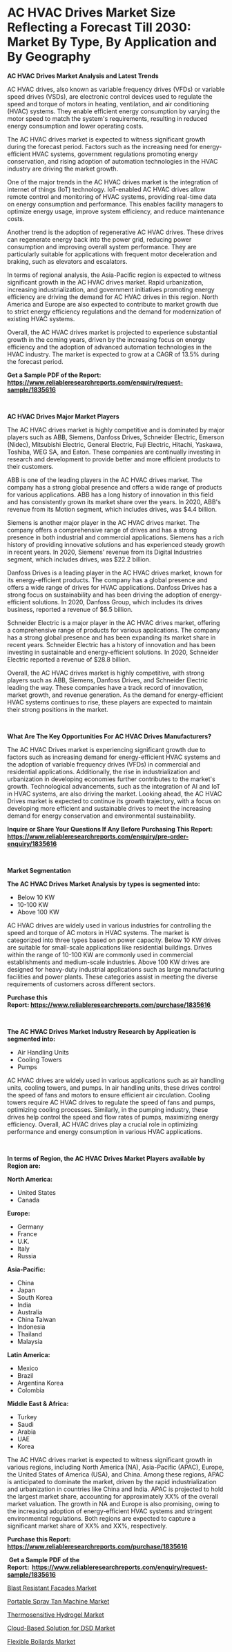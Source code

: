 <p><h1>AC HVAC Drives Market Size Reflecting a Forecast Till 2030: Market By Type, By Application and By Geography</h1></p><p><strong>AC HVAC Drives Market Analysis and Latest Trends</strong></p>
<p><p>AC HVAC drives, also known as variable frequency drives (VFDs) or variable speed drives (VSDs), are electronic control devices used to regulate the speed and torque of motors in heating, ventilation, and air conditioning (HVAC) systems. They enable efficient energy consumption by varying the motor speed to match the system's requirements, resulting in reduced energy consumption and lower operating costs.</p><p>The AC HVAC drives market is expected to witness significant growth during the forecast period. Factors such as the increasing need for energy-efficient HVAC systems, government regulations promoting energy conservation, and rising adoption of automation technologies in the HVAC industry are driving the market growth.</p><p>One of the major trends in the AC HVAC drives market is the integration of internet of things (IoT) technology. IoT-enabled AC HVAC drives allow remote control and monitoring of HVAC systems, providing real-time data on energy consumption and performance. This enables facility managers to optimize energy usage, improve system efficiency, and reduce maintenance costs.</p><p>Another trend is the adoption of regenerative AC HVAC drives. These drives can regenerate energy back into the power grid, reducing power consumption and improving overall system performance. They are particularly suitable for applications with frequent motor deceleration and braking, such as elevators and escalators.</p><p>In terms of regional analysis, the Asia-Pacific region is expected to witness significant growth in the AC HVAC drives market. Rapid urbanization, increasing industrialization, and government initiatives promoting energy efficiency are driving the demand for AC HVAC drives in this region. North America and Europe are also expected to contribute to market growth due to strict energy efficiency regulations and the demand for modernization of existing HVAC systems.</p><p>Overall, the AC HVAC drives market is projected to experience substantial growth in the coming years, driven by the increasing focus on energy efficiency and the adoption of advanced automation technologies in the HVAC industry. The market is expected to grow at a CAGR of 13.5% during the forecast period.</p></p>
<p><strong>Get a Sample PDF of the Report:&nbsp; <a href="https://www.reliableresearchreports.com/enquiry/request-sample/1835616">https://www.reliableresearchreports.com/enquiry/request-sample/1835616</a></strong></p>
<p>&nbsp;</p>
<p><strong>AC HVAC Drives Major Market Players</strong></p>
<p><p>The AC HVAC drives market is highly competitive and is dominated by major players such as ABB, Siemens, Danfoss Drives, Schneider Electric, Emerson (Nidec), Mitsubishi Electric, General Electric, Fuji Electric, Hitachi, Yaskawa, Toshiba, WEG SA, and Eaton. These companies are continually investing in research and development to provide better and more efficient products to their customers.</p><p>ABB is one of the leading players in the AC HVAC drives market. The company has a strong global presence and offers a wide range of products for various applications. ABB has a long history of innovation in this field and has consistently grown its market share over the years. In 2020, ABB's revenue from its Motion segment, which includes drives, was $4.4 billion.</p><p>Siemens is another major player in the AC HVAC drives market. The company offers a comprehensive range of drives and has a strong presence in both industrial and commercial applications. Siemens has a rich history of providing innovative solutions and has experienced steady growth in recent years. In 2020, Siemens' revenue from its Digital Industries segment, which includes drives, was $22.2 billion.</p><p>Danfoss Drives is a leading player in the AC HVAC drives market, known for its energy-efficient products. The company has a global presence and offers a wide range of drives for HVAC applications. Danfoss Drives has a strong focus on sustainability and has been driving the adoption of energy-efficient solutions. In 2020, Danfoss Group, which includes its drives business, reported a revenue of $6.5 billion.</p><p>Schneider Electric is a major player in the AC HVAC drives market, offering a comprehensive range of products for various applications. The company has a strong global presence and has been expanding its market share in recent years. Schneider Electric has a history of innovation and has been investing in sustainable and energy-efficient solutions. In 2020, Schneider Electric reported a revenue of $28.8 billion.</p><p>Overall, the AC HVAC drives market is highly competitive, with strong players such as ABB, Siemens, Danfoss Drives, and Schneider Electric leading the way. These companies have a track record of innovation, market growth, and revenue generation. As the demand for energy-efficient HVAC systems continues to rise, these players are expected to maintain their strong positions in the market.</p></p>
<p>&nbsp;</p>
<p><strong>What Are The Key Opportunities For AC HVAC Drives Manufacturers?</strong></p>
<p><p>The AC HVAC Drives market is experiencing significant growth due to factors such as increasing demand for energy-efficient HVAC systems and the adoption of variable frequency drives (VFDs) in commercial and residential applications. Additionally, the rise in industrialization and urbanization in developing economies further contributes to the market's growth. Technological advancements, such as the integration of AI and IoT in HVAC systems, are also driving the market. Looking ahead, the AC HVAC Drives market is expected to continue its growth trajectory, with a focus on developing more efficient and sustainable drives to meet the increasing demand for energy conservation and environmental sustainability.</p></p>
<p><strong>Inquire or Share Your Questions If Any Before Purchasing This Report: <a href="https://www.reliableresearchreports.com/enquiry/pre-order-enquiry/1835616">https://www.reliableresearchreports.com/enquiry/pre-order-enquiry/1835616</a></strong></p>
<p>&nbsp;</p>
<p><strong>Market Segmentation</strong></p>
<p><strong>The AC HVAC Drives Market Analysis by types is segmented into:</strong></p>
<p><ul><li>Below 10 KW</li><li>10-100 KW</li><li>Above 100 KW</li></ul></p>
<p><p>AC HVAC drives are widely used in various industries for controlling the speed and torque of AC motors in HVAC systems. The market is categorized into three types based on power capacity. Below 10 KW drives are suitable for small-scale applications like residential buildings. Drives within the range of 10-100 KW are commonly used in commercial establishments and medium-scale industries. Above 100 KW drives are designed for heavy-duty industrial applications such as large manufacturing facilities and power plants. These categories assist in meeting the diverse requirements of customers across different sectors.</p></p>
<p><strong>Purchase this Report:&nbsp;<a href="https://www.reliableresearchreports.com/purchase/1835616">https://www.reliableresearchreports.com/purchase/1835616</a></strong></p>
<p>&nbsp;</p>
<p><strong>The AC HVAC Drives Market Industry Research by Application is segmented into:</strong></p>
<p><ul><li>Air Handling Units</li><li>Cooling Towers</li><li>Pumps</li></ul></p>
<p><p>AC HVAC drives are widely used in various applications such as air handling units, cooling towers, and pumps. In air handling units, these drives control the speed of fans and motors to ensure efficient air circulation. Cooling towers require AC HVAC drives to regulate the speed of fans and pumps, optimizing cooling processes. Similarly, in the pumping industry, these drives help control the speed and flow rates of pumps, maximizing energy efficiency. Overall, AC HVAC drives play a crucial role in optimizing performance and energy consumption in various HVAC applications.</p></p>
<p>&nbsp;</p>
<p><strong>In terms of Region, the AC HVAC Drives Market Players available by Region are:</strong></p>
<p>
    <p> <strong> North America: </strong>
        <ul>
            <li>United States</li>
            <li>Canada</li>
        </ul>
        </p> 
    <p> <strong> Europe: </strong>
        <ul>
            <li>Germany</li>
            <li>France</li>
            <li>U.K.</li>
            <li>Italy</li>
            <li>Russia</li>
        </ul>
        </p> 
    <p> <strong> Asia-Pacific: </strong>
        <ul>
            <li>China</li>
            <li>Japan</li>
            <li>South Korea</li>
            <li>India</li>
            <li>Australia</li>
            <li>China Taiwan</li>
            <li>Indonesia</li>
            <li>Thailand</li>
            <li>Malaysia</li>
        </ul>
        </p> 
    <p> <strong> Latin America: </strong>
        <ul>
            <li>Mexico</li>
            <li>Brazil</li>
            <li>Argentina Korea</li>
            <li>Colombia</li>
        </ul>
        </p> 
    <p> <strong> Middle East & Africa: </strong>
        <ul>
            <li>Turkey</li>
            <li>Saudi</li>
            <li>Arabia</li>
            <li>UAE</li>
            <li>Korea</li>
        </ul>
    </p>
    </p>
<p><p>The AC HVAC drives market is expected to witness significant growth in various regions, including North America (NA), Asia-Pacific (APAC), Europe, the United States of America (USA), and China. Among these regions, APAC is anticipated to dominate the market, driven by the rapid industrialization and urbanization in countries like China and India. APAC is projected to hold the largest market share, accounting for approximately XX% of the overall market valuation. The growth in NA and Europe is also promising, owing to the increasing adoption of energy-efficient HVAC systems and stringent environmental regulations. Both regions are expected to capture a significant market share of XX% and XX%, respectively.</p></p>
<p><strong>Purchase this Report: <a href="https://www.reliableresearchreports.com/purchase/1835616">https://www.reliableresearchreports.com/purchase/1835616</a></strong></p>
<p>&nbsp;<strong>Get a Sample PDF of the Report:&nbsp;&nbsp;<a href="https://www.reliableresearchreports.com/enquiry/request-sample/1835616">https://www.reliableresearchreports.com/enquiry/request-sample/1835616</a></strong></p>
<p><strong></strong></p>
<p><p><a href="https://www.linkedin.com/pulse/blast-resistant-facades-market-size-2023-2030-global/">Blast Resistant Facades Market</a></p><p><a href="https://medium.com/@taraktanay7654/portable-spray-tan-machine-market-insight-market-trends-growth-forecasted-from-2023-to-2030-853f93534be4">Portable Spray Tan Machine Market</a></p><p><a href="https://medium.com/@ryansai15420/thermosensitive-hydrogel-market-competitive-analysis-market-trends-and-forecast-to-2030-b5a93c9ef051">Thermosensitive Hydrogel Market</a></p><p><a href="https://www.linkedin.com/pulse/cloud-based-solution-dsd-market-research-report-unlocks/">Cloud-Based Solution for DSD Market</a></p><p><a href="https://www.linkedin.com/pulse/flexible-bollards-market-size-share-amp-trends-analysis/">Flexible Bollards Market</a></p></p>